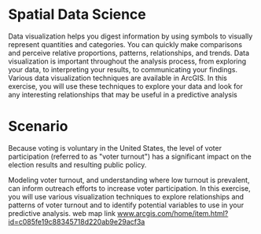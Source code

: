 # Spatial Data Science

Data visualization helps you digest information by using symbols to visually represent quantities and categories. You can quickly make comparisons and perceive relative proportions, patterns, relationships, and trends. Data visualization is important throughout the analysis process, from exploring your data, to interpreting your results, to communicating your findings. Various data visualization techniques are available in ArcGIS. In this exercise, you will use these techniques to explore your data and look for any interesting relationships that may be useful in a predictive analysis

# Scenario
Because voting is voluntary in the United States, the level of voter participation (referred to as "voter turnout") has a significant impact on the election results and resulting public policy.

Modeling voter turnout, and understanding where low turnout is prevalent, can inform outreach efforts to increase voter participation. In this exercise, you will use various visualization techniques to explore relationships and patterns of voter turnout and to identify potential variables to use in your predictive analysis.
web map link www.arcgis.com/home/item.html?id=c085fe19c88345718d220ab9e29acf3a
